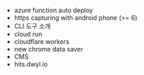 - azure function auto deploy
- https capturing with android phone (>= 6)
- CLI 도구 소개
- cloud run
- cloudflare workers
- new chrome data saver
- CMS
- hits.dwyl.io
